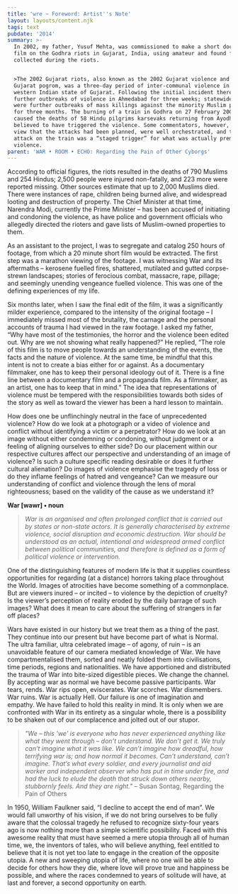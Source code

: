 ```yaml
---
title: 'wre ~ Foreword: Artist''s Note'
layout: layouts/content.njk
tags: text
pubdate: '2014'
summary: >-
  In 2002, my father, Yusuf Mehta, was commissioned to make a short documentary
  film on the Godhra riots in Gujarat, India, using amateur and found footage
  collected during the riots.


  >The 2002 Gujarat riots, also known as the 2002 Gujarat violence and the
  Gujarat pogrom, was a three-day period of inter-communal violence in the
  western Indian state of Gujarat. Following the initial incident there were
  further outbreaks of violence in Ahmedabad for three weeks; statewide, there
  were further outbreaks of mass killings against the minority Muslim population
  for three months. The burning of a train in Godhra on 27 February 2002, which
  caused the deaths of 58 Hindu pilgrims karsevaks returning from Ayodhya, is
  believed to have triggered the violence. Some commentators, however, hold the
  view that the attacks had been planned, were well orchestrated, and that the
  attack on the train was a “staged trigger” for what was actually premeditated
  violence.
parent: 'WAR • ROOM • ECHO: Regarding the Pain of Other Cyborgs'
---
```

According to official figures, the riots resulted in the deaths of 790 Muslims and 254 Hindus; 2,500 people were injured non-fatally, and 223 more were reported missing. Other sources estimate that up to 2,000 Muslims died. There were instances of rape, children being burned alive, and widespread looting and destruction of property. The Chief Minister at that time, Narendra Modi, currently the Prime Minister – has been accused of initiating and condoning the violence, as have police and government officials who allegedly directed the rioters and gave lists of Muslim-owned properties to them.

As an assistant to the project, I was to segregate and catalog 250 hours of footage, from which a 20 minute short film would be extracted. The first step was a marathon viewing of the footage. I was witnessing War and its aftermaths – kerosene fuelled fires, shattered, mutilated and gutted corpse-strewn landscapes; stories of ferocious combat, massacre, rape, pillage; and seemingly unending vengeance fuelled violence. This was one of the defining experiences of my life.

Six months later, when I saw the final edit of the film, it was a significantly milder experience, compared to the intensity of the original footage – I immediately missed most of the brutality, the carnage and the personal accounts of trauma I had viewed in the raw footage. I asked my father, “Why have most of the testimonies, the horror and the violence been edited out. Why are we not showing what really happened?” He replied, “The role of this film is to move people towards an understanding of the events, the facts and the nature of violence. At the same time, be mindful that this intent is not to create a bias either for or against. As a documentary filmmaker, one has to keep their personal ideology out of it. There is a fine line between a documentary film and a propaganda film. As a filmmaker, as an artist, one has to keep that in mind.” The idea that representations of violence must be tempered with the responsibilities towards both sides of the story as well as toward the viewer has been a hard lesson to maintain.

How does one be unflinchingly neutral in the face of unprecedented violence? How do we look at a photograph or a video of violence and conflict without identifying a victim or a perpetrator? How do we look at an image without either condemning or condoning, without judgment or a feeling of aligning ourselves to either side? Do our placement within our respective cultures affect our perspective and understanding of an image of violence? Is such a culture specific reading desirable or does it further cultural alienation? Do images of violence emphasise the tragedy of loss or do they inflame feelings of hatred and vengeance? Can we measure our understanding of conflict and violence through the lens of moral righteousness; based on the validity of the cause as we understand it?

**War \[wawr] • noun**

> _War is an organised and often prolonged conflict that is carried out by states or non-state actors. It is generally characterised by extreme violence, social disruption and economic destruction. War should be understood as an actual, intentional and widespread armed conflict between political communities, and therefore is defined as a form of political violence or intervention._

One of the distinguishing features of modern life is that it supplies countless opportunities for regarding (at a distance) horrors taking place throughout the World. Images of atrocities have become something of a commonplace. But are viewers inured – or incited – to violence by the depiction of cruelty? Is the viewer’s perception of reality eroded by the daily barrage of such images? What does it mean to care about the suffering of strangers in far off places?

Wars have existed in our history but we treat them as a thing of the past. They continue into our present but have become part of what is Normal. The ultra familiar, ultra celebrated image – of agony, of ruin – is an unavoidable feature of our camera mediated knowledge of War. We have compartmentalised them, sorted and neatly folded them into civilisations, time periods, regions and nationalities. We have apportioned and distributed the trauma of War into bite-sized digestible pieces. We change the channel. By accepting war as normal we have become passive participants. War tears, rends. War rips open, eviscerates. War scorches. War dismembers. War ruins. War is actually Hell. Our failure is one of imagination and empathy. We have failed to hold this reality in mind. It is only when we are confronted with War in its entirety as a singular whole, there is a possibility to be shaken out of our complacence and jolted out of our stupor.

> _"We – this 'we' is everyone who has never experienced anything like what they went through – don’t understand. We don’t get it. We truly can’t imagine what it was like. We can’t imagine how dreadful, how terrifying war is; and how normal it becomes. Can’t understand, can’t imagine. That’s what every soldier, and every journalist and aid worker and independent observer who has put in time under fire, and had the luck to elude the death that struck down others nearby, stubbornly feels. And they are right."_
> – Susan Sontag, Regarding the Pain of Others

In 1950, William Faulkner said, “I decline to accept the end of man”. We would fall unworthy of his vision, if we do not bring ourselves to be fully aware that the colossal tragedy he refused to recognize sixty-four years ago is now nothing more than a simple scientific possibility. Faced with this awesome reality that must have seemed a mere utopia through all of human time, we, the inventors of tales, who will believe anything, feel entitled to believe that it is not yet too late to engage in the creation of the opposite utopia. A new and sweeping utopia of life, where no one will be able to decide for others how they die, where love will prove true and happiness be possible, and where the races condemned to years of solitude will have, at last and forever, a second opportunity on earth.
